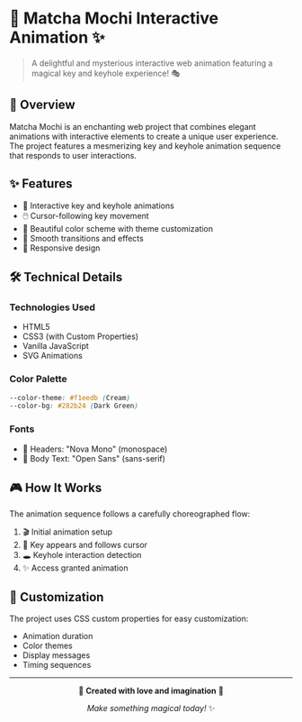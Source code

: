 # 🔐 Matcha Mochi Interactive Animation ✨

> A delightful and mysterious interactive web animation featuring a magical key and keyhole experience! 🎭

## 🌟 Overview

Matcha Mochi is an enchanting web project that combines elegant animations with interactive elements to create a unique user experience. The project features a mesmerizing key and keyhole animation sequence that responds to user interactions.

## ✨ Features

- 🎯 Interactive key and keyhole animations
- 🖱️ Cursor-following key movement
- 🎨 Beautiful color scheme with theme customization
- 💫 Smooth transitions and effects
- 📱 Responsive design

## 🛠️ Technical Details

### Technologies Used

- HTML5
- CSS3 (with Custom Properties)
- Vanilla JavaScript
- SVG Animations

### Color Palette

```css
--color-theme: #f1eedb (Cream)
--color-bg: #282b24 (Dark Green)
```

### Fonts

- 📝 Headers: "Nova Mono" (monospace)
- 📄 Body Text: "Open Sans" (sans-serif)

## 🎮 How It Works

The animation sequence follows a carefully choreographed flow:
1. 🎬 Initial animation setup
2. 🔑 Key appears and follows cursor
3. 🕳️ Keyhole interaction detection
4. ✨ Access granted animation

## 🌈 Customization

The project uses CSS custom properties for easy customization:
- Animation duration
- Color themes
- Display messages
- Timing sequences

---

<div align="center">

🎨 **Created with love and imagination** 🌟

*Make something magical today!* ✨

</div>